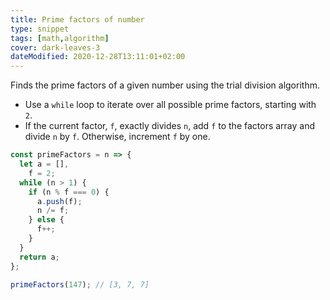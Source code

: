 ```yaml
---
title: Prime factors of number
type: snippet
tags: [math,algorithm]
cover: dark-leaves-3
dateModified: 2020-12-28T13:11:01+02:00
---
```


Finds the prime factors of a given number using the trial division algorithm.

- Use a `while` loop to iterate over all possible prime factors, starting with `2`.
- If the current factor, `f`, exactly divides `n`, add `f` to the factors array and divide `n` by `f`. Otherwise, increment `f` by one.

```js
const primeFactors = n => {
  let a = [],
    f = 2;
  while (n > 1) {
    if (n % f === 0) {
      a.push(f);
      n /= f;
    } else {
      f++;
    }
  }
  return a;
};
```

```js
primeFactors(147); // [3, 7, 7]
```
